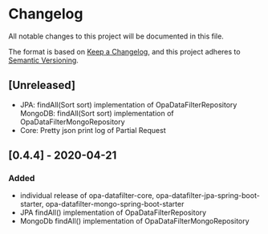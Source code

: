 # Changelog
All notable changes to this project will be documented in this file.

The format is based on [Keep a Changelog](https://keepachangelog.com/en/1.0.0/),
and this project adheres to [Semantic Versioning](https://semver.org/spec/v2.0.0.html).

## [Unreleased]
- JPA: findAll(Sort sort) implementation of OpaDataFilterRepository
MongoDB: findAll(Sort sort) implementation of OpaDataFilterMongoRepository
- Core: Pretty json print log of Partial Request

## [0.4.4] - 2020-04-21
### Added
- individual release of opa-datafilter-core, opa-datafilter-jpa-spring-boot-starter, opa-datafilter-mongo-spring-boot-starter
- JPA findAll() implementation of OpaDataFilterRepository
- MongoDb findAll() implementation of OpaDataFilterMongoRepository
